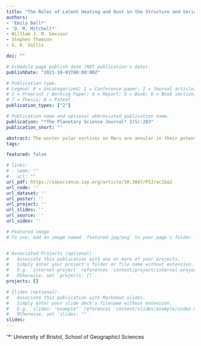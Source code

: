 ```yaml
---
title: "The Roles of Latent Heating and Dust in the Structure and Variability of the Northern Martian Polar Vortex"
authors:
- 'Emily Ball*'
- 'D. M. Mitchell*'
- William J. M. Seviour
- Stephen Thomson
- G. K. Vallis

doi: ""

# Schedule page publish date (NOT publication's date).
publishDate: "2021-10-01T00:00:00Z"

# Publication type.
# Legend: 0 = Uncategorized; 1 = Conference paper; 2 = Journal article;
# 3 = Preprint / Working Paper; 4 = Report; 5 = Book; 6 = Book section;
# 7 = Thesis; 8 = Patent
publication_types: ["2"]

# Publication name and optional abbreviated publication name.
publication: "*The Planetary Science Journal* 2(5):203"
publication_short: ""

abstract: The winter polar vortices on Mars are annular in their potential vorticity (PV) structure, a phenomenon identified in observations, reanalysis, and some numerical simulations. Some recent modeling studies have proposed that condensation of atmospheric carbon dioxide at the winter pole is a contributing factor to maintaining the annulus through the release of latent heat. Dust and topographic forcing are also known to be causes of internal and interannual variability in the polar vortices. However, coupling between these factors remains uncertain, and previous studies of their impact on vortex structure and variability have been largely limited to a single Martian global climate model (MGCM). Here, by further developing a new MGCM, we decompose the relative roles of latent heat, topography, and dust as drivers for the variability and structure of the northern Martian polar vortex. Additionally, we analyze a reanalysis data set, finding that there are significant differences in vortex morphology and variability according to the spacecraft instrument used for the data assimilation. In both model and reanalysis, high atmospheric dust loading (such as that seen during a global dust storm) can disrupt the vortex, cause the destruction of PV in the low-to-mid-altitudes (>0.1 hPa), and significantly reduce spatial and temporal vortex variability. Through our simulations, we find that the combination of dust and topography primarily drives the eddy activity throughout the Martian year, and that although latent heat release can produce an annular vortex, it has a relatively minor effect on vortex variability.
tags:

featured: false

# links:
# - name: ""
#   url: ""
url_pdf: https://iopscience.iop.org/article/10.3847/PSJ/ac1ba2
url_code: ''
url_dataset: ''
url_poster: ''
url_project: ''
url_slides: ''
url_source: ''
url_video: ''

# Featured image
# To use, add an image named `featured.jpg/png` to your page's folder. 


# Associated Projects (optional).
#   Associate this publication with one or more of your projects.
#   Simply enter your project's folder or file name without extension.
#   E.g. `internal-project` references `content/project/internal-project/index.md`.
#   Otherwise, set `projects: []`.
projects: []

# Slides (optional).
#   Associate this publication with Markdown slides.
#   Simply enter your slide deck's filename without extension.
#   E.g. `slides: "example"` references `content/slides/example/index.md`.
#   Otherwise, set `slides: ""`.
slides:
---
```


'*' University of Bristol, School of Geographicl Sciences